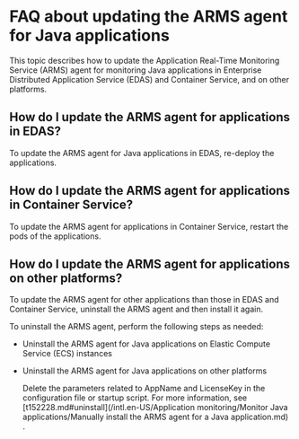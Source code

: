 # FAQ about updating the ARMS agent for Java applications

This topic describes how to update the Application Real-Time Monitoring Service \(ARMS\) agent for monitoring Java applications in Enterprise Distributed Application Service \(EDAS\) and Container Service, and on other platforms.

## How do I update the ARMS agent for applications in EDAS?

To update the ARMS agent for Java applications in EDAS, re-deploy the applications.

## How do I update the ARMS agent for applications in Container Service?

To update the ARMS agent for applications in Container Service, restart the pods of the applications.

## How do I update the ARMS agent for applications on other platforms?

To update the ARMS agent for other applications than those in EDAS and Container Service, uninstall the ARMS agent and then install it again.

To uninstall the ARMS agent, perform the following steps as needed:

-   Uninstall the ARMS agent for Java applications on Elastic Compute Service \(ECS\) instances

-   Uninstall the ARMS agent for Java applications on other platforms

    Delete the parameters related to AppName and LicenseKey in the configuration file or startup script. For more information, see [t152228.md\#uninstall](/intl.en-US/Application monitoring/Monitor Java applications/Manually install the ARMS agent for a Java application.md) .



